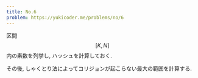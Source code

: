 ```yaml
---
title: No.6
problem: https://yukicoder.me/problems/no/6
---
```

区間 $$ [K, N] $$ 内の素数を列挙し, ハッシュを計算しておく.

その後, しゃくとり法によってコリジョンが起こらない最大の範囲を計算する.
